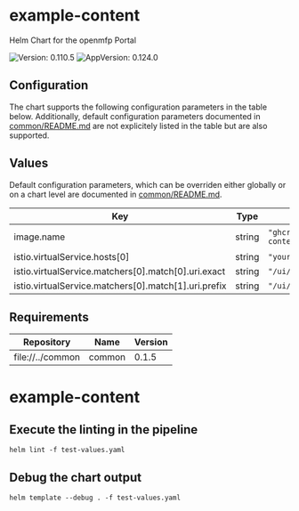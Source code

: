 # example-content

Helm Chart for the openmfp Portal

![Version: 0.110.5](https://img.shields.io/badge/Version-0.110.5-informational?style=flat-square) ![AppVersion: 0.124.0](https://img.shields.io/badge/AppVersion-0.124.0-informational?style=flat-square)

## Configuration

The chart supports the following configuration parameters in the table below. Additionally, default configuration parameters documented in [common/README.md](../common/README.md) are not explicitely listed in the table but are also supported.

## Values

Default configuration parameters, which can be overriden either globally or on a chart level are documented in [common/README.md](../common/README.md).

| Key | Type | Default | Description |
|-----|------|---------|-------------|
| image.name | string | `"ghcr.io/openmfp/example-content"` | The image name |
| istio.virtualService.hosts[0] | string | `"your-host.com"` |  |
| istio.virtualService.matchers[0].match[0].uri.exact | string | `"/ui/example-content"` |  |
| istio.virtualService.matchers[0].match[1].uri.prefix | string | `"/ui/example-content/"` |  |

## Requirements

| Repository | Name | Version |
|------------|------|---------|
| file://../common | common | 0.1.5 |

# example-content

## Execute the linting in the pipeline

```shell
helm lint -f test-values.yaml
```

## Debug the chart output
```shell
helm template --debug . -f test-values.yaml
```
